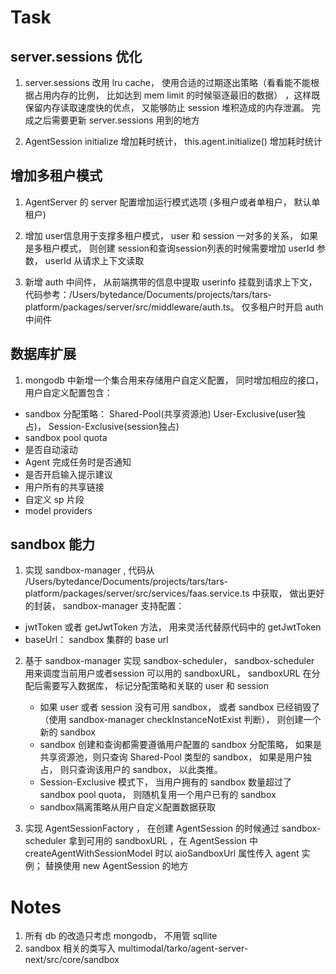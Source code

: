 # Task

## server.sessions 优化

1. server.sessions 改用 lru cache， 使用合适的过期逐出策略（看看能不能根据占用内存的比例， 比如达到 mem limit 的时候驱逐最旧的数据） ，这样既保留内存读取速度快的优点， 又能够防止 session 堆积造成的内存泄漏。 完成之后需要更新 server.sessions 用到的地方

2. AgentSession initialize 增加耗时统计， this.agent.initialize() 增加耗时统计

## 增加多租户模式

1.  AgentServer 的 server 配置增加运行模式选项 (多租户或者单租户， 默认单租户)

2.  增加 user信息用于支撑多租户模式， user 和 session 一对多的关系， 如果是多租户模式， 则创建 session和查询session列表的时候需要增加 userId 参数， userId 从请求上下文读取

3.  新增 auth 中间件， 从前端携带的信息中提取 userinfo 挂载到请求上下文， 代码参考：/Users/bytedance/Documents/projects/tars/tars-platform/packages/server/src/middleware/auth.ts。 仅多租户时开启 auth 中间件

## 数据库扩展

1.  mongodb 中新增一个集合用来存储用户自定义配置， 同时增加相应的接口，用户自定义配置包含：

- sandbox 分配策略： Shared-Pool(共享资源池) User-Exclusive(user独占)， Session-Exclusive(session独占)
- sandbox pool quota
- 是否自动滚动
- Agent 完成任务时是否通知
- 是否开启输入提示建议
- 用户所有的共享链接
- 自定义 sp 片段
- model providers

## sandbox 能力

1. 实现 sandbox-manager , 代码从 /Users/bytedance/Documents/projects/tars/tars-platform/packages/server/src/services/faas.service.ts 中获取， 做出更好的封装， sandbox-manager 支持配置：

- jwtToken 或者 getJwtToken 方法， 用来灵活代替原代码中的 getJwtToken
- baseUrl： sandbox 集群的 base url

2. 基于 sandbox-manager 实现 sandbox-scheduler， sandbox-scheduler 用来调度当前用户或者session 可以用的 sandboxURL， sandboxURL 在分配后需要写入数据库， 标记分配策略和关联的 user 和 session

   - 如果 user 或者 session 没有可用 sandbox， 或者 sandbox 已经销毁了 （使用 sandbox-manager checkInstanceNotExist 判断）， 则创建一个新的 sandbox
   - sandbox 创建和查询都需要遵循用户配置的 sandbox 分配策略， 如果是共享资源池，则只查询 Shared-Pool 类型的 sandbox， 如果是用户独占， 则只查询该用户的 sandbox， 以此类推。
   - Session-Exclusive 模式下， 当用户拥有的 sandbox 数量超过了 sandbox pool quota， 则随机复用一个用户已有的 sandbox
   - sandbox隔离策略从用户自定义配置数据获取

3. 实现 AgentSessionFactory ， 在创建 AgentSession 的时候通过 sandbox-scheduler 拿到可用的 sandboxURL ，在 AgentSession 中 createAgentWithSessionModel 时以 aioSandboxUrl 属性传入 agent 实例； 替换使用 new AgentSession 的地方

# Notes

1. 所有 db 的改造只考虑 mongodb， 不用管 sqllite
2. sandbox 相关的类写入 multimodal/tarko/agent-server-next/src/core/sandbox
